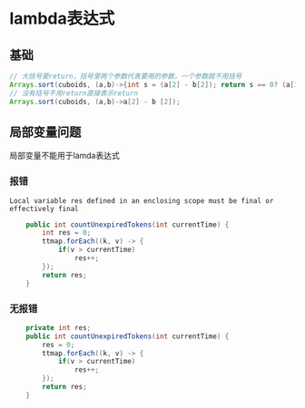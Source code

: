 # lambda表达式


## 基础
```Java
// 大括号要return，括号里两个参数代表要用的参数，一个参数就不用括号
Arrays.sort(cuboids, (a,b)->{int s = (a[2] - b[2]); return s == 0? (a[1] - b[1] == 0? a[0] - b [0] : a[1] - b[1]): s;});
// 没有括号不用return直接表示return
Arrays.sort(cuboids, (a,b)->a[2] - b [2]);
```

## 局部变量问题
局部变量不能用于lamda表达式

### 报错
`Local variable res defined in an enclosing scope must be final or effectively final`
```Java
    public int countUnexpiredTokens(int currentTime) {
        int res = 0;
        ttmap.forEach((k, v) -> {
            if(v > currentTime)
                res++;
        });
        return res;
    }
```

### 无报错
```Java
    private int res;
    public int countUnexpiredTokens(int currentTime) {
        res = 0;
        ttmap.forEach((k, v) -> {
            if(v > currentTime)
                res++;
        });
        return res;
    }
```